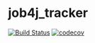 # job4j_tracker
[![Build Status](https://travis-ci.com/AvetisM/job4j_tracker.svg?branch=master)](https://travis-ci.com/AvetisM/job4j_tracker)
[![codecov](https://codecov.io/gh/AvetisM/job4j_tracker/branch/master/graph/badge.svg?token=6F298G0TKZ)](https://codecov.io/gh/AvetisM/job4j_tracker)